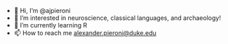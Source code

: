 - 👋 Hi, I’m @ajpieroni
- 👀 I’m interested in neuroscience, classical languages, and archaeology!
- 🌱 I’m currently learning R
- 📫 How to reach me alexander.pieroni@duke.edu

<!---
ajpieroni/ajpieroni is a ✨ special ✨ repository because its `README.md` (this file) appears on your GitHub profile.
You can click the Preview link to take a look at your changes.
--->
